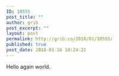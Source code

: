 ```yaml
---
ID: 10555
post_title: ""
author: grib
post_excerpt: ""
layout: post
permalink: http://grib.co/2018/01/10555/
published: true
post_date: 2018-01-16 10:24:21
---
```

Hello again world.